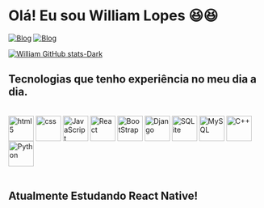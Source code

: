 # Olá! Eu sou William Lopes 😆😆


[![Blog](https://img.shields.io/badge/williamm.dev-E4405F?style=for-the-badge&logo=instagram&logoColor=white)](https://www.instagram.com/williamm.dev/)
[![Blog](https://img.shields.io/badge/William_Lopes-0077B5?style=for-the-badge&logo=linkedin&logoColor=white)](https://www.linkedin.com/in/william-lopes-5537792a1/)

[![William GitHub stats-Dark](https://github-readme-stats.vercel.app/api?username=Williamlp-dev&show_icons=true&theme=dark#gh-dark-mode-only)](https://github.com/anuraghazra/github-readme-stats#gh-dark-mode-only)


## Tecnologias que tenho experiência no meu dia a dia.

<div style="display: inline_block;"
><br/>
  
<img align="center" alt="html5" style="height:50px ; width:50px;" src="https://cdn.jsdelivr.net/gh/devicons/devicon@latest/icons/html5/html5-original.svg">

<img align="center" alt="css" style="height:50px ; width:50px;" src="https://cdn.jsdelivr.net/gh/devicons/devicon@latest/icons/css3/css3-original.svg">

<img align="center" alt="JavaScript" style="height:50px ; width:50px;" src="https://cdn.jsdelivr.net/gh/devicons/devicon@latest/icons/javascript/javascript-original.svg">

<img align="center" alt="React" style="height:50px ; width:50px;" src="https://cdn.jsdelivr.net/gh/devicons/devicon@latest/icons/react/react-original.svg">

<img align="center" alt="BootStrap" style="height:50px ; width:50px;" src="https://cdn.jsdelivr.net/gh/devicons/devicon@latest/icons/bootstrap/bootstrap-original.svg">

<img align="center" alt="Django" style="height:50px ; width:50px;" src="https://static.djangoproject.com/img/logos/django-logo-negative.svg">

<img align="center" alt="SQLite" style="height:50px ; width:50px;" src="https://cdn.jsdelivr.net/gh/devicons/devicon@latest/icons/sqlite/sqlite-original.svg">

<img align="center" alt="MySQL" style="height:50px ; width:50px;" src="https://cdn.jsdelivr.net/gh/devicons/devicon@latest/icons/mysql/mysql-original.svg">

<img align="center" alt="C++" style="height:50px ; width:50px;" src="https://cdn.jsdelivr.net/gh/devicons/devicon@latest/icons/cplusplus/cplusplus-original.svg">

<img align="center" alt="Python" style="height:50px ; width:50px;" src="https://cdn.jsdelivr.net/gh/devicons/devicon@latest/icons/python/python-original.svg">

</div><br/>

## Atualmente Estudando React Native!
